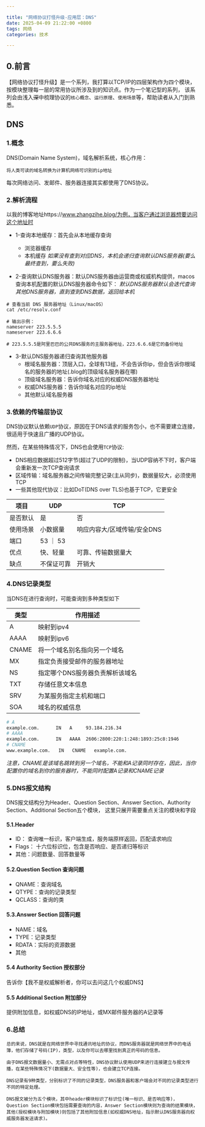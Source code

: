 ```yaml
---

title: "网络协议打怪升级-应用层：DNS"
date: 2025-04-09 21:22:00 +0800
tags: 网络
categories: 技术

---
```


## 0.前言
【网络协议打怪升级】是一个系列，我打算以TCP/IP的四层架构作为四个模块，
按模块整理每一层的常用协议所涉及到的知识点。作为一个笔记型的系列，
该系列会由浅入~~深~~中梳理协议的`核心概念`、`运行原理`、`使用场景`等，帮助读者从入门到熟悉。

## DNS

### 1.概念

DNS(Domain Name System)，域名解析系统，核心作用：
```
将人类可读的域名转换为计算机网络可识别的ip地址
```
每次网络访问、发邮件、服务器连接其实都使用了DNS协议。

### 2.解析流程
以我的博客地址https://www.zhangzihe.blog/为例，当客户通过浏览器想要访问这个地址时
* 1-查询本地缓存：首先会从本地缓存查询
  * 浏览器缓存
  * 本机缓存
  *如果没有查到对应DNS，本机会递归查询默认DNS服务器(要么最终查到，要么失败)*

* 2-查询默认DNS服务器：默认DNS服务器由运营商或权威机构提供，macos查询本机配置的默认DNS服务器命令如下：
  *默认DNS服务器默认会迭代查询其他DNS服务器，直到查到DNS数据，返回给本机*

```
# 查看当前 DNS 服务器地址（Linux/macOS）
cat /etc/resolv.conf

# 输出示例：
nameserver 223.5.5.5
nameserver 223.6.6.6

# 223.5.5.5是阿里巴巴的公共DNS服务的主服务器地址，223.6.6.6是它的备份地址
```

* 3-默认DNS服务器递归查询其他服务器
  * 根域名服务器：顶层入口，全球有13组，不会告诉你ip，但会告诉你根域名的服务器的地址(.blog的顶级域名服务器在哪)
  * 顶级域名服务器：告诉你域名对应的权威DNS服务器地址
  * 权威DNS服务器：告诉你域名对应的ip地址
  * 其他默认域名服务器


### 3.依赖的传输层协议

DNS协议默认依赖`UDP`协议，原因在于DNS请求的服务包小，也不需要建立连接，很适用于快速且广播的UDP协议。

然而，在某些特殊情况下，DNS也会使用`TCP`协议:

* DNS相应数据超过512字节(超过了UDP的限制)，当UDP容纳不下时，客户端会重新发一次TCP查询请求
* 区域传输：域名服务器之间传输完整记录(主从同步)，数据量较大，必须使用TCP
* 一些其他现代协议：比如DoT(DNS over TLS)也基于TCP，它更安全

| 项目 | UDP | TCP |
| --- | --- | --- |
| 是否默认 | 是 | 否 |
| 使用场景 | 小数据量 | 响应内容大/区域传输/安全DNS |
| 端口 | 53 ｜ 53 |
| 优点 | 快、轻量 | 可靠、传输数据量大 |
| 缺点 | 不保证可靠 | 开销大 |


### 4.DNS记录类型

当DNS在进行查询时，可能查询到多种类型如下

| 类型 | 作用描述 |
| --- | --- |
| A | 映射到ipv4 |
| AAAA | 映射到ipv6 |
| CNAME | 将一个域名别名指向另一个域名 |
| MX | 指定负责接受邮件的服务器地址 |
| NS | 指定哪个DNS服务器负责解析该域名 |
| TXT | 存储任意文本信息 |
| SRV | 为某服务指定主机和端口 |
| SOA | 域名的权威信息 |

```zsh
# A
example.com.      IN   A     93.184.216.34
# AAAA
example.com.      IN   AAAA  2606:2800:220:1:248:1893:25c8:1946
# CNAME
www.example.com.   IN   CNAME   example.com.
```

*注意，CNAME是该域名跳转到另一个域名，不能和A记录同时存在，因此，当你配置你的域名到你的服务器时，不能同时配置A记录和CNAME记录*

### 5.DNS报文结构

DNS报文结构分为Header、Question Section、Answer Section、Authority Section、Additional Section五个模块，
这里只展开需要重点关注的模块和字段

#### 5.1.Header

* ID： 查询唯一标识，客户端生成，服务端原样返回，匹配请求响应
* Flags： 十六位标识位，包含是否响应、是否递归等标识
* 其他：问题数量、回答数量等

#### 5.2.Question Section 查询问题
* QNAME：查询域名
* QTYPE：查询的记录类型
* QCLASS：查询的类

#### 5.3.Answer Section 回答问题
* NAME：域名
* TYPE：记录类型
* RDATA：实际的资源数据
* 其他

#### 5.4 Authority Section 授权部分
告诉你【我不是权威解析者，你可以去问这几个权威DNS】

#### 5.5 Additional Section 附加部分
提供附加信息，如权威DNS的IP地址，或MX邮件服务器的A记录等

### 6.总结

```
总的来说，DNS就是在网络世界中寻找通讯地址的协议，而DNS服务器就是网络世界中的电话簿，他们存储了号码(IP)，类型，以及你可以去哪里找到真正的号码的信息。

由于DNS报文数据量小、无需点对点等特性，DNS协议默认使用UDP来进行连接建立与报文传播，在某些特殊情况下(数据量大、安全性等)，也会建立TCP连接。

DNS记录有9种类型，分别标识了不同的记录类型，DNS服务器和客户端会对不同的记录类型进行不同的特定处理。

DNS报文被分为五个模块，其中header模块标识了标识位(唯一标识、是否响应等)，Question Section模块包括需要查询的内容，Answer Section模块则为查询的结果模块，
其他(授权模块与附加模块)则包括了其他附加信息(如权威DNS地址，指示默认DNS服务器向权威服务器发送请求)。

```
